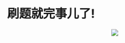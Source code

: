 # 刷题就完事儿了!
<div align='center'>
  <img src='https://www.codewars.com/users/FatDoge/badges/micro'/>
</div>